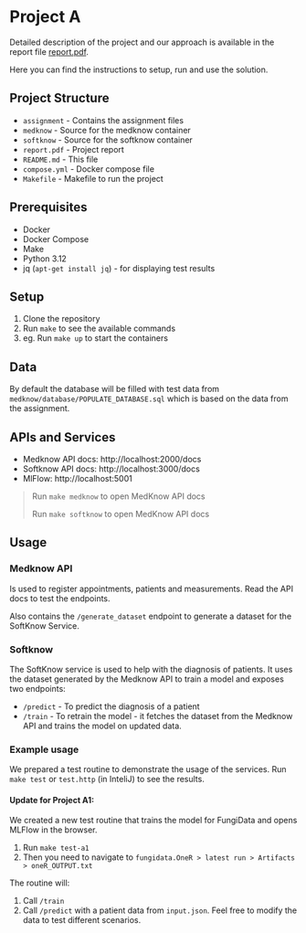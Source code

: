 # Project A
Detailed description of the project and our approach is available in the report file [report.pdf](report.pdf).

Here you can find the instructions to setup, run and use the solution.

## Project Structure
- `assignment` - Contains the assignment files
- `medknow` - Source for the medknow container
- `softknow` - Source for the softknow container
- `report.pdf` - Project report
- `README.md` - This file
- `compose.yml` - Docker compose file
- `Makefile` - Makefile to run the project

## Prerequisites
- Docker
- Docker Compose
- Make
- Python 3.12
- jq (`apt-get install jq`) - for displaying test results

## Setup
1. Clone the repository
2. Run `make` to see the available commands
3. eg. Run `make up` to start the containers

## Data
By default the database will be filled with test data from `medknow/database/POPULATE_DATABASE.sql` which is based on the data from the assignment.

## APIs and Services
- Medknow API docs: http://localhost:2000/docs
- Softknow API docs: http://localhost:3000/docs
- MlFlow: http://localhost:5001

> Run `make medknow` to open MedKnow API docs
> 
> Run `make softknow` to open MedKnow API docs

## Usage
### Medknow API
Is used to register appointments, patients and measurements. Read the API docs to test the endpoints.

Also contains the `/generate_dataset` endpoint to generate a dataset for the SoftKnow Service.

### Softknow
The SoftKnow service is used to help with the diagnosis of patients. It uses the dataset generated by the Medknow API to train a model and exposes two endpoints:
- `/predict` - To predict the diagnosis of a patient
- `/train` - To retrain the model - it fetches the dataset from the Medknow API and trains the model on updated data.

### Example usage
We prepared a test routine to demonstrate the usage of the services.
Run `make test` or `test.http` (in InteliJ) to see the results.

#### Update for Project A1:
We created a new test routine that trains the model for FungiData and opens MLFlow in the browser.

1. Run `make test-a1`
2. Then you need to navigate to
`fungidata.OneR > latest run > Artifacts > oneR_OUTPUT.txt`


The routine will:
1. Call `/train`
2. Call `/predict` with a patient data from `input.json`. Feel free to modify the data to test different scenarios.
